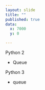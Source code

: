 ```yaml
---
layout: slide
title: ""
published: true
data:
  x: 7000
  y: 0

---
```


Python 2
- Queue

Python 3
- queue
